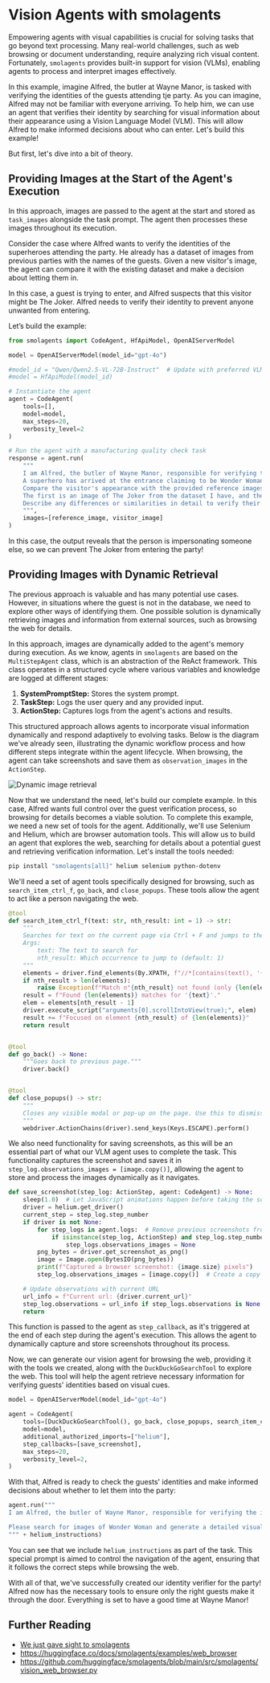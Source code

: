 # Vision Agents with smolagents

Empowering agents with visual capabilities is crucial for solving tasks that go beyond text processing. Many real-world challenges, such as web browsing or document understanding, require analyzing rich visual content. Fortunately, `smolagents` provides built-in support for vision (VLMs), enabling agents to process and interpret images effectively.  

In this example, imagine Alfred, the butler at Wayne Manor, is tasked with verifying the identities of the guests attending tje party. As you can imagine, Alfred may not be familiar with everyone arriving. To help him, we can use an agent that verifies their identity by searching for visual information about their appearance using a Vision Language Model (VLM). This will allow Alfred to make informed decisions about who can enter. Let's build this example!

But first, let's dive into a bit of theory.

## Providing Images at the Start of the Agent's Execution

In this approach, images are passed to the agent at the start and stored as `task_images` alongside the task prompt. The agent then processes these images throughout its execution.  

Consider the case where Alfred wants to verify the identities of the superheroes attending the party. He already has a dataset of images from previous parties with the names of the guests. Given a new visitor's image, the agent can compare it with the existing dataset and make a decision about letting them in.  

In this case, a guest is trying to enter, and Alfred suspects that this visitor might be The Joker. Alfred needs to verify their identity to prevent anyone unwanted from entering.  

Let’s build the example:


```python
from smolagents import CodeAgent, HfApiModel, OpenAIServerModel

model = OpenAIServerModel(model_id="gpt-4o")

#model_id = "Qwen/Qwen2.5-VL-72B-Instruct"  # Update with preferred VLM
#model = HfApiModel(model_id)

# Instantiate the agent
agent = CodeAgent(
    tools=[],
    model=model,
    max_steps=20,
    verbosity_level=2
)

# Run the agent with a manufacturing quality check task
response = agent.run(
    """
    I am Alfred, the butler of Wayne Manor, responsible for verifying the identity of guests at party. 
    A superhero has arrived at the entrance claiming to be Wonder Woman, but I need to confirm if she is who she says she is. I think he is actually The Joker and he's lying.
    Compare the visitor's appearance with the provided reference images of The Joker.
    The first is an image of The Joker from the dataset I have, and the second image is of the visitor.
    Describe any differences or similarities in detail to verify their identity. Compare them and tell me if the guest is The Joker or Wonder Woman
    """,
    images=[reference_image, visitor_image]
)
```

In this case, the output reveals that the person is impersonating someone else, so we can prevent The Joker from entering the party!

## Providing Images with Dynamic Retrieval

The previous approach is valuable and has many potential use cases. However, in situations where the guest is not in the database, we need to explore other ways of identifying them. One possible solution is dynamically retrieving images and information from external sources, such as browsing the web for details.

In this approach, images are dynamically added to the agent's memory during execution. As we know, agents in `smolagents` are based on the `MultiStepAgent` class, which is an abstraction of the ReAct framework. This class operates in a structured cycle where various variables and knowledge are logged at different stages:

1. **SystemPromptStep:** Stores the system prompt.
2. **TaskStep:** Logs the user query and any provided input.
3. **ActionStep:** Captures logs from the agent's actions and results.

This structured approach allows agents to incorporate visual information dynamically and respond adaptively to evolving tasks. Below is the diagram we've already seen, illustrating the dynamic workflow process and how different steps integrate within the agent lifecycle. When browsing, the agent can take screenshots and save them as `observation_images` in the `ActionStep`.

![Dynamic image retrieval](https://huggingface.co/datasets/huggingface/documentation-images/resolve/main/blog/smolagents-can-see/diagram_adding_vlms_smolagents.png)

Now that we understand the need, let's build our complete example. In this case, Alfred wants full control over the guest verification process, so browsing for details becomes a viable solution. To complete this example, we need a new set of tools for the agent. Additionally, we'll use Selenium and Helium, which are browser automation tools. This will allow us to build an agent that explores the web, searching for details about a potential guest and retrieving verification information. Let's install the tools needed:

```bash
pip install "smolagents[all]" helium selenium python-dotenv
```

We'll need a set of agent tools specifically designed for browsing, such as `search_item_ctrl_f`, `go_back`, and `close_popups`. These tools allow the agent to act like a person navigating the web.


```python
@tool
def search_item_ctrl_f(text: str, nth_result: int = 1) -> str:
    """
    Searches for text on the current page via Ctrl + F and jumps to the nth occurrence.
    Args:
        text: The text to search for
        nth_result: Which occurrence to jump to (default: 1)
    """
    elements = driver.find_elements(By.XPATH, f"//*[contains(text(), '{text}')]")
    if nth_result > len(elements):
        raise Exception(f"Match n°{nth_result} not found (only {len(elements)} matches found)")
    result = f"Found {len(elements)} matches for '{text}'."
    elem = elements[nth_result - 1]
    driver.execute_script("arguments[0].scrollIntoView(true);", elem)
    result += f"Focused on element {nth_result} of {len(elements)}"
    return result


@tool
def go_back() -> None:
    """Goes back to previous page."""
    driver.back()


@tool
def close_popups() -> str:
    """
    Closes any visible modal or pop-up on the page. Use this to dismiss pop-up windows! This does not work on cookie consent banners.
    """
    webdriver.ActionChains(driver).send_keys(Keys.ESCAPE).perform()
```

We also need functionality for saving screenshots, as this will be an essential part of what our VLM agent uses to complete the task. This functionality captures the screenshot and saves it in `step_log.observations_images = [image.copy()]`, allowing the agent to store and process the images dynamically as it navigates.

```python
def save_screenshot(step_log: ActionStep, agent: CodeAgent) -> None:
    sleep(1.0)  # Let JavaScript animations happen before taking the screenshot
    driver = helium.get_driver()
    current_step = step_log.step_number
    if driver is not None:
        for step_logs in agent.logs:  # Remove previous screenshots from logs for lean processing
            if isinstance(step_log, ActionStep) and step_log.step_number <= current_step - 2:
                step_logs.observations_images = None
        png_bytes = driver.get_screenshot_as_png()
        image = Image.open(BytesIO(png_bytes))
        print(f"Captured a browser screenshot: {image.size} pixels")
        step_log.observations_images = [image.copy()]  # Create a copy to ensure it persists, important!

    # Update observations with current URL
    url_info = f"Current url: {driver.current_url}"
    step_log.observations = url_info if step_logs.observations is None else step_log.observations + "\n" + url_info
    return
```
This function is passed to the agent as `step_callback`, as it's triggered at the end of each step during the agent's execution. This allows the agent to dynamically capture and store screenshots throughout its process.

Now, we can generate our vision agent for browsing the web, providing it with the tools we created, along with the `DuckDuckGoSearchTool` to explore the web. This tool will help the agent retrieve necessary information for verifying guests' identities based on visual cues.


```python
model = OpenAIServerModel(model_id="gpt-4o")

agent = CodeAgent(
    tools=[DuckDuckGoSearchTool(), go_back, close_popups, search_item_ctrl_f],
    model=model,
    additional_authorized_imports=["helium"],
    step_callbacks=[save_screenshot],
    max_steps=20,
    verbosity_level=2,
)
```

With that, Alfred is ready to check the guests' identities and make informed decisions about whether to let them into the party:

```python
agent.run("""
I am Alfred, the butler of Wayne Manor, responsible for verifying the identity of guests at party. A superhero has arrived at the entrance claiming to be Wonder Woman, but I need to confirm if she is who she says she is.

Please search for images of Wonder Woman and generate a detailed visual description based on those images. Additionally, navigate to Wikipedia to gather key details about her appearance. With this information, I can determine whether to grant her access to the event.
""" + helium_instructions)
```

You can see that we include `helium_instructions` as part of the task. This special prompt is aimed to control the navigation of the agent, ensuring that it follows the correct steps while browsing the web.

With all of that, we've successfully created our identity verifier for the party! Alfred now has the necessary tools to ensure only the right guests make it through the door. Everything is set to have a good time at Wayne Manor!

## Further Reading

* [We just gave sight to smolagents](https://huggingface.co/blog/smolagents-can-see)
* https://huggingface.co/docs/smolagents/examples/web_browser
* https://github.com/huggingface/smolagents/blob/main/src/smolagents/vision_web_browser.py
